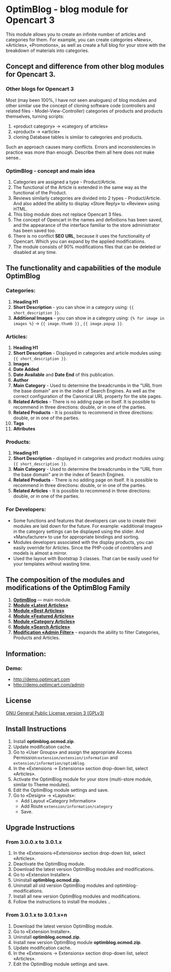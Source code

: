 # OptimBlog - blog module for Opencart 3
This module allows you to create an infinite number of articles and categories for them. For example, you can create categories «News», «Articles», «Promotions», as well as create a full blog for your store with the breakdown of materials into categories.


## Concept and difference from other blog modules for Opencart 3.
### Other blogs for Opencart 3
Most (may been 100%, I have not seen analogues) of blog modules and other similar use the concept of cloning software code (controllers and related files - Model-View-Controller) categories of products and products themselves, turning scripts:
1. «product category» → «category of articles»
2. «product» → «article»
3. cloning Database tables is similar to categories and products.

Such an approach causes many conflicts. Errors and inconsistencies in practice was more than enough. Describe them all here does not make sense..

### OptimBlog - concept and main idea
1. Categories are assigned a type - Product/Article.
2. The functional of the Article is extended in the same way as the functional of the Product.
3. Reviews similarly categories are divided into 2 types - Product/Article. And also added the ability to display «Store Reply» to «Review» using HTML.
4. This blog module does not replace Opencart 3 files.
5. The concept of Opencart in the names and definitions has been saved, and the appearance of the interface familiar to the store administrator has been saved too.
6. There is no conflict **SEO URL**, because it uses the functionality of Opencart. Which you can expand by the applied modifications.
7. The module consists of 90% modifications files that can be deleted or disabled at any time.


## The functionality and capabilities of the module OptimBlog
### Categories:
1. **Heading H1**
2. **Short Description** - you can show in a category using: `{{ short_description }}`.
3. **Additional Images** - you can show in a category using: `{% for image in images %}` -> `{{ image.thumb }}` , `{{ image.popup }}`.

### Articles:
1. **Heading H1**
2. **Short Description** - Displayed in categories and article modules using:`{{ short_description }}`.
3. **Images**
4. **Date Added**
5. **Date Available** and **Date End** of this publication.
6. **Author**
7. **Main Category** - Used to determine the breadcrumbs in the "URL from the base domain" are in the index of Search Engines. As well as the correct configuration of the Canonical URL property for the site pages.
8. **Related Articles** - There is no adding page on itself. It is possible to recommend in three directions: double, or in one of the parties.
9. **Related Products** - It is possible to recommend in three directions: double, or in one of the parties.
10. **Tags**
11. **Attributes**

### Products:
1. **Heading H1**
2. **Short Description** - displayed in categories and product modules using:`{{ short_description }}`.
3. **Main Category** - Used to determine the breadcrumbs in the "URL from the base domain" are in the index of Search Engines.
4. **Related Products** - There is no adding page on itself. It is possible to recommend in three directions: double, or in one of the parties.
5. **Related Articles** - It is possible to recommend in three directions: double, or in one of the parties.

### For Developers:
- Some functions and features that developers can use to create their modules are laid down for the future. For example: «additional images» in the category settings can be displayed using the slider. And «Manufacturer» to use for appropriate bindings and sorting.
- Modules developers associated with the display products, you can easily override for Articles. Since the PHP-code of controllers and models is almost a mirror.
- Used the layout with Bootstrap 3 classes. That can be easily used for your templates without wasting time.


## The composition of the modules and modifications of the OptimBlog Family
1. **[OptimBlog](https://github.com/optimlab/optimblog/blob/master/dist/optimblog/optimblog.ocmod.zip)** — main module.
2. **[Module «Latest Articles»](https://github.com/optimlab/optimblog/blob/master/dist/optimblog-modules/optimblog-module-latest-information.ocmod.zip)**
3. **[Module «Best Articles»](https://github.com/optimlab/optimblog/blob/master/dist/optimblog-modules/optimblog-module-bestseller-information.ocmod.zip)**
4. **[Module «Featured Articles»](https://github.com/optimlab/optimblog/blob/master/dist/optimblog-modules/optimblog-module-featured-information.ocmod.zip)**
5. **[Module «Category Articles»](https://github.com/optimlab/optimblog/blob/master/dist/optimblog-modules/optimblog-module-category-information.ocmod.zip)**
6. **[Module «Search Articles»](https://github.com/optimlab/optimblog/blob/master/dist/optimblog-modules/optimblog-module-search-information.ocmod.zip)**
6. **[Modification «Admin Filter»](https://github.com/optimlab/optimblog/blob/master/dist/optimblog-modules/optimblog-admin-filter.ocmod.zip)** - expands the ability to filter Categories, Products and Articles.


## Information:
### Demo:
- http://demo.optimcart.com
- http://demo.optimcart.com/admin


## License
[GNU General Public License version 3 (GPLv3)](https://github.com/optimlab/optimblog/blob/master/LICENSE)


## Install Instructions
1. Install **optimblog.ocmod.zip**.
2. Update modification cache.
3. Go to «User Groups» and assign the appropriate Access Permission:`extension/extension/information` and `extension/information/optimblog`.
4. In the «Extensions -> Extensions» section drop-down list, select «Articles».
5. Activate the OptimBlog module for your store (multi-store module, similar to Theme modules).
6. Edit the OptimBlog module settings and save.
7. Go to «Design» -> «Layouts»:
   - Add Layout «Category Information»
   - Add Route `extension/information/category`
   - Save.



## Upgrade Instructions
### From 3.0.0.x to 3.0.1.x
1. In the «Extensions->Extensions» section drop-down list, select «Articles».
2. Deactivate the OptimBlog module.
3. Download the latest version OptimBlog modules and modifications.
4. Go to «Extension Installer».
5. Uninstall **optimblog.ocmod.zip**.
6. Uninstall all old version OptimBlog modules and optimblog-modifications.
7. Install all new version OptimBlog modules and modifications.
8. Follow the instructions to install the modules ..

### From 3.0.1.x to 3.0.1.x+n
1. Download the latest version OptimBlog module.
2. Go to «Extension Installer».
3. Uninstall **optimblog.ocmod.zip**.
4. Install new version OptimBlog module **optimblog.ocmod.zip**.
5. Update modification cache.
6. In the «Extensions -> Extensions» section drop-down list, select «Articles».
7. Edit the OptimBlog module settings and save.

